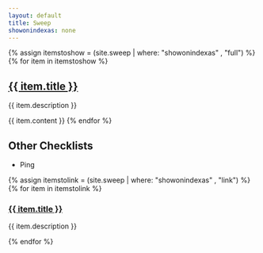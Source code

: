 ```yaml
---
layout: default
title: Sweep
showonindexas: none
---
```


{% assign itemstoshow = (site.sweep | where: "showonindexas" , "full") %}
{% for item in itemstoshow %}
<h2><a href="{{ item.url | relative_url }}">{{ item.title }}</a></h2>
<p>{{ item.description }}</p>
{{ item.content }}
{% endfor %}

## Other Checklists

- Ping

{% assign itemstolink = (site.sweep | where: "showonindexas" , "link") %}
{% for item in itemstolink %}
<h3><a href="{{ item.url | relative_url }}">{{ item.title }}</a></h3>
<p>{{ item.description }}</p>
{% endfor %}
